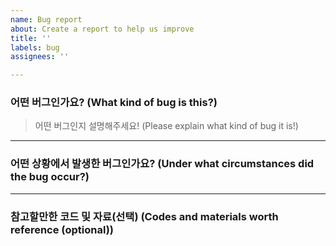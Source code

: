 ```yaml
---
name: Bug report
about: Create a report to help us improve
title: ''
labels: bug
assignees: ''

---
```


### 어떤 버그인가요? (What kind of bug is this?)

> 어떤 버그인지 설명해주세요!  (Please explain what kind of bug it is!)

---

### 어떤 상황에서 발생한 버그인가요? (Under what circumstances did the bug occur?)

> 

---

### 참고할만한 코드 및 자료(선택) (Codes and materials worth reference (optional))
